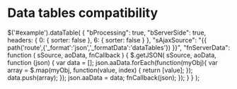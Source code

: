 Data tables compatibility
================================

$('#example').dataTable( {
                    "bProcessing": true,
                    "bServerSide": true,
                    headers: {
                            0: { sorter: false },
                            6: { sorter: false }
                    },
                    "sAjaxSource": "{{ path('route',{'_format':'json','_formatData':'dataTables'}) }}",
                    "fnServerData": function ( sSource, aoData, fnCallback ) {
                        $.getJSON( sSource, aoData, function (json) { 
                            var data = [];
                            json.aaData.forEach(function(myObj){
                                var array = $.map(myObj, function(value, index) {
                                    return [value];
                                });
                                data.push(array);
                            });
                            json.aaData = data;
                            fnCallback(json);
                        });
                    }
            } );